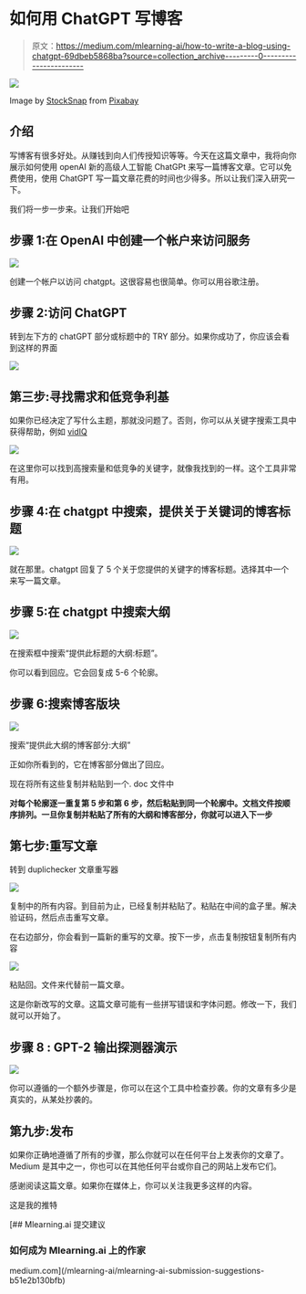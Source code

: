 # 如何用 ChatGPT 写博客

> 原文：<https://medium.com/mlearning-ai/how-to-write-a-blog-using-chatgpt-69dbeb5868ba?source=collection_archive---------0----------------------->

![](img/d06ecf64503cca350b169846073f406c.png)

Image by [StockSnap](https://pixabay.com/users/stocksnap-894430/?utm_source=link-attribution&utm_medium=referral&utm_campaign=image&utm_content=923882) from [Pixabay](https://pixabay.com//?utm_source=link-attribution&utm_medium=referral&utm_campaign=image&utm_content=923882)

## 介绍

写博客有很多好处。从赚钱到向人们传授知识等等。今天在这篇文章中，我将向你展示如何使用 openAI 新的高级人工智能 ChatGPt 来写一篇博客文章。它可以免费使用，使用 ChatGPT 写一篇文章花费的时间也少得多。所以让我们深入研究一下。

我们将一步一步来。让我们开始吧

## 步骤 1:在 OpenAI 中创建一个帐户来访问服务

![](img/aaa449a98fb9074c6e9089734ee24ea0.png)

创建一个帐户以访问 chatgpt。这很容易也很简单。你可以用谷歌注册。

## 步骤 2:访问 ChatGPT

转到左下方的 chatGPT 部分或标题中的 TRY 部分。如果你成功了，你应该会看到这样的界面

![](img/ad51399008869bc49a78e50490127ce7.png)

## 第三步:寻找需求和低竞争利基

如果你已经决定了写什么主题，那就没问题了。否则，你可以从关键字搜索工具中获得帮助，例如 [vidIQ](https://app.vidiq.com/channels/851e141b-aa52-4d99-ac82-4766e27ad64b/keywords)

![](img/9c83468b8876cbb124e95dcd3c42a7b4.png)

在这里你可以找到高搜索量和低竞争的关键字，就像我找到的一样。这个工具非常有用。

## 步骤 4:在 chatgpt 中搜索，提供关于关键词的博客标题

![](img/80bc9faa56983864bb60a0db4dc3b3cf.png)

就在那里。chatgpt 回复了 5 个关于您提供的关键字的博客标题。选择其中一个来写一篇文章。

## 步骤 5:在 chatgpt 中搜索大纲

![](img/6a08f57a4fc48ded5a02f6d92c7513f4.png)

在搜索框中搜索“提供此标题的大纲:标题”。

你可以看到回应。它会回复成 5-6 个轮廓。

## 步骤 6:搜索博客版块

![](img/cefaf3ee7347031ed2eca6a909b67af8.png)

搜索“提供此大纲的博客部分:大纲”

正如你所看到的，它在博客部分做出了回应。

现在将所有这些复制并粘贴到一个. doc 文件中

**对每个轮廓逐一重复第 5 步和第 6 步，然后粘贴到同一个轮廓中。文档文件按顺序排列。一旦你复制并粘贴了所有的大纲和博客部分，你就可以进入下一步**

## 第七步:重写文章

转到 duplichecker 文章重写器

![](img/fb085cf5eebbf44de74b068db4fac777.png)

复制中的所有内容。到目前为止，已经复制并粘贴了。粘贴在中间的盒子里。解决验证码，然后点击重写文章。

在右边部分，你会看到一篇新的重写的文章。按下一步，点击复制按钮复制所有内容

![](img/16c21c04ca2e60d555fcae17780057c0.png)

粘贴回。文件来代替前一篇文章。

这是你新改写的文章。这篇文章可能有一些拼写错误和字体问题。修改一下，我们就可以开始了。

## 步骤 8 : GPT-2 输出探测器演示

![](img/42505c6aea78ab3f0c3bf81099b4bbfe.png)

你可以遵循的一个额外步骤是，你可以在这个工具中检查抄袭。你的文章有多少是真实的，从某处抄袭的。

## 第九步:发布

如果你正确地遵循了所有的步骤，那么你就可以在任何平台上发表你的文章了。Medium 是其中之一，你也可以在其他任何平台或你自己的网站上发布它们。

感谢阅读这篇文章。如果你在媒体上，你可以关注我更多这样的内容。

这是我的推特

[](/mlearning-ai/mlearning-ai-submission-suggestions-b51e2b130bfb) [## Mlearning.ai 提交建议

### 如何成为 Mlearning.ai 上的作家

medium.com](/mlearning-ai/mlearning-ai-submission-suggestions-b51e2b130bfb)
